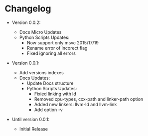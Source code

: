 # Changelog

- Version 0.0.2:
  - Docs Micro Updates
  - Python Scripts Updates:
    - Now support only msvc 2015/17/19
    - Rename error of incorect flag
    - Fixed ignoring all errors

- Version 0.0.1:
  - Add versions indexes
  - Docs Updates:
    - Update Docs structure
    - Python Scripts Updates:
      - Fixied linking with ld
      - Removed cpu-types, cxx-path and linker-path option
      - Added new linkers: llvm-ld and llvm-link 
      - Add option -v
- Until version 0.0.1:
  - Initial Release